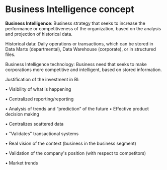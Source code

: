 # Business Intelligence concept

**Business Intelligence**: Business strategy that seeks to increase the performance or competitiveness of the organization, based on the analysis and projection of historical data.

Historical data: Daily operations or transactions, which can be stored in Data Marts (departmental), Data Warehouse (corporate), or in structured files.&#x20;

Business Intelligence technology: Business need that seeks to make corporations more competitive and intelligent, based on stored information.&#x20;

Justification of the investment in Bl:&#x20;

• Visibility of what is happening&#x20;

• Centralized reporting/reporting&#x20;

• Analysis of trends and “prediction” of the future • Effective product decision making&#x20;

• Centralizes scattered data&#x20;

• "Validates" transactional systems&#x20;

• Real vision of the context (business in the business segment)&#x20;

• Validation of the company's position (with respect to competitors)&#x20;

• Market trends
